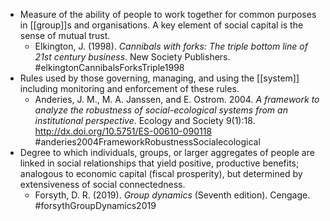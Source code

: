 - Measure of the ability of people to work together for common purposes in [[group]]s and organisations. A key element of social capital is the sense of mutual trust.
	- Elkington, J. (1998). _Cannibals with forks: The triple bottom line of 21st century business_. New Society Publishers. #elkingtonCannibalsForksTriple1998
- Rules used by those governing, managing, and using the [[system]] including monitoring and enforcement of these rules.
	- Anderies, J. M., M. A. Janssen, and E. Ostrom. 2004. _A framework to analyze the robustness of social-ecological systems from an institutional perspective_. Ecology and Society 9(1):18. http://dx.doi.org/10.5751/ES-00610-090118 #anderies2004FrameworkRobustnessSocialecological
- Degree to which individuals, groups, or larger aggregates of people are linked in social relationships that yield positive, productive benefits; analogous to economic capital (fiscal prosperity), but determined by extensiveness of social connectedness.
	- Forsyth, D. R. (2019). _Group dynamics_ (Seventh edition). Cengage. #forsythGroupDynamics2019
